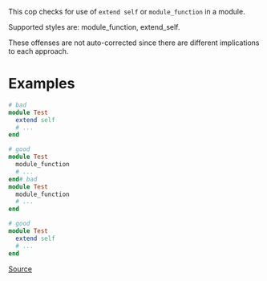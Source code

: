 
This cop checks for use of `extend self` or `module_function` in a
module.

Supported styles are: module_function, extend_self.

These offenses are not auto-corrected since there are different
implications to each approach.

# Examples

```ruby
# bad
module Test
  extend self
  # ...
end

# good
module Test
  module_function
  # ...
end# bad
module Test
  module_function
  # ...
end

# good
module Test
  extend self
  # ...
end
```

[Source](http://www.rubydoc.info/gems/rubocop/RuboCop/Cop/Style/ModuleFunction)